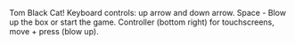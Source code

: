 Tom Black Cat!
Keyboard controls: up arrow and down arrow.
Space - Blow up the box or start the game.
Controller (bottom right) for touchscreens, move + press (blow up).

